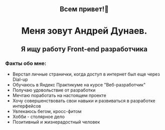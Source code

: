 <h2 align="center">Всем привет!👋 </h2>
<h1 align="center"> Меня зовут Андрей Дунаев.</h1>
<h2 align="center">Я ищу работу Front-end разработчика</h2>

<h3>Факты обо мне:</h3>
<ul>
  <li>Верстал личные странички, когда доступ в интернет был еще через Dial-up</li>
  <li>Обучаюсь в Яндекс Практикуме на курсе "Веб-разработчик"</li>
  <li>Получаю удовольствие от разработки</li>
  <li>Мечтаю поработать на настоящем проекте</li>
  <li>Хочу совершенствовать свои навыки и развиваться в разработке интерфейсов</li>
  <li>Увлекаюсь бегом, кросс-фитом</li>
  <li>Хобби - столярное дело</li>
  <li>Позитивный и жизнерадостный человек</li>
</ul>

<!--
**Andrey1079/Andrey1079** is a ✨ _special_ ✨ repository because its `README.md` (this file) appears on your GitHub profile.

Here are some ideas to get you started:

- 🔭 I’m currently working on ...
- 🌱 I’m currently learning ...
- 👯 I’m looking to collaborate on ...
- 🤔 I’m looking for help with ...
- 💬 Ask me about ...
- 📫 How to reach me: ...
- 😄 Pronouns: ...
- ⚡ Fun fact: ...
-->
